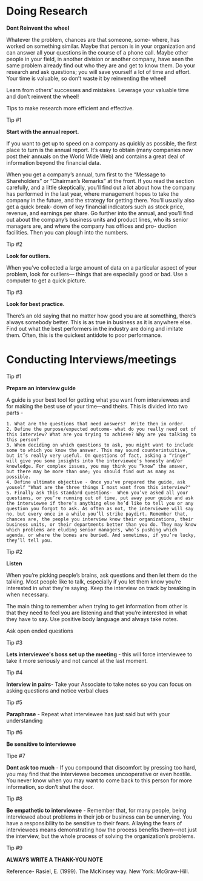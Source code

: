 

# **Doing Research**

**Dont Reinvent the wheel** 

Whatever the problem, chances are that someone, some- where, has worked on something similar. Maybe that person is in your organization and can answer all your questions in the course of a phone call. Maybe other people in your field, in another division or another company, have seen the same problem already find out who they are and get to know them. Do your research and ask questions; you will save yourself a lot of time and effort. Your time is valuable, so don’t waste it by reinventing the wheel!

Learn from others’ successes and mistakes. Leverage your valuable time and don’t reinvent the wheel!

Tips to make research more efficient and effective.

Tip #1

**Start with the annual report.**

 If you want to get up to speed on a company as quickly as possible, the first place to turn is the annual report. It’s easy to obtain (many companies now post their annuals on the World Wide Web) and contains a great deal of information beyond the financial data. 

When you get a company’s annual, turn first to the “Message to Shareholders” or “Chairman’s Remarks” at the front. If you read the section carefully, and a little skeptically, you’ll find out a lot about how the company has performed in the last year, where management hopes to take the company in the future, and the strategy for getting there. You’ll usually also get a quick break- down of key financial indicators such as stock price, revenue, and earnings per share. Go further into the annual, and you’ll find out about the company’s business units and product lines, who its senior managers are, and where the company has offices and pro- duction facilities. Then you can plough into the numbers.

Tip #2

**Look for outliers.** 

When you’ve collected a large amount of data on a particular aspect of your problem, look for outliers—
things that are especially good or bad. Use a computer to get a quick picture.

Tip #3

**Look for best practice.** 

There’s an old saying that no matter how good you are at something, there’s always somebody better.
This is as true in business as it is anywhere else. Find out what the best performers in the industry are doing and imitate them. Often, this is the quickest antidote to poor performance.



# **Conducting Interviews**/meetings



Tip #1

**Prepare an interview guide**

A guide is your best tool for getting what you want from interviewees and for making the best use of your time—and theirs. This is divided into two parts -

 	1. What are the questions that need answers?  Write then in order.
 	2. Define the purpose/expected outcome- what do you really need out of this interview? What are you trying to achieve? Why are you talking to this person?
 	3. When deciding on which questions to ask, you might want to include some to which you know the answer. This may sound counterintuitive, but it’s really very useful. On questions of fact, asking a “ringer” will give you some insights into the interviewee’s honesty and/or knowledge. For complex issues, you may think you “know” the answer, but there may be more than one; you should find out as many as possible.
 	4. Define ultimate objective - Once you've prepared the guide, ask youself "What are the three things I most want from this interview?"
 	5. Finally ask this standard questions-  When you’ve asked all your questions, or you’re running out of time, put away your guide and ask the interviewee if there’s anything else he’d like to tell you or any question you forgot to ask. As often as not, the interviewee will say no, but every once in a while you’ll strike paydirt. Remember that, chances are, the people you interview know their organizations, their business units, or their departments better than you do. They may know which problems are eluding senior managers, who’s pushing which agenda, or where the bones are buried. And sometimes, if you’re lucky, they’ll tell you.

Tip #2

**Listen**

When you’re picking people’s brains, ask questions and then let them do the talking. Most people like to talk, especially if you let them know you’re interested in what they’re saying. Keep the interview on track by breaking in when necessary.

The main thing to remember when trying to get information from other is that they need to feel you are listening and that you’re interested in what they have to say. Use positive body language and always take notes.

Ask open ended questions



Tip #3

**Lets interviewee's boss set up the meeting** - this will force interviewee to take it more seriously and not cancel at the last moment.



Tip #4

**Interview in pairs**- Take your Associate to take notes so you can focus on asking questions and notice verbal clues

Tip #5

**Paraphrase** - Repeat what interviewee has just said but with your understanding 

Tip #6

**Be sensitive to interviewee**

Tipe #7

**Dont ask too much** - If you compound that discomfort by pressing too hard, you may find that the interviewee becomes uncooperative or even hostile. You never know when you may want to come back to this person for more information, so don’t shut the door.

Tip #8 

**Be empathetic to interviewee** - Remember that, for many people, being interviewed about problems in their job or business can be unnerving. You have a responsibility to be sensitive to their fears. Allaying the fears of interviewees means demonstrating how the process benefits them—not just the interview, but the whole process of solving the organization’s problems.

Tip #9

**ALWAYS WRITE A THANK-YOU NOTE**

Reference- Rasiel, E. (1999). The McKinsey way. New York: McGraw-Hill.


